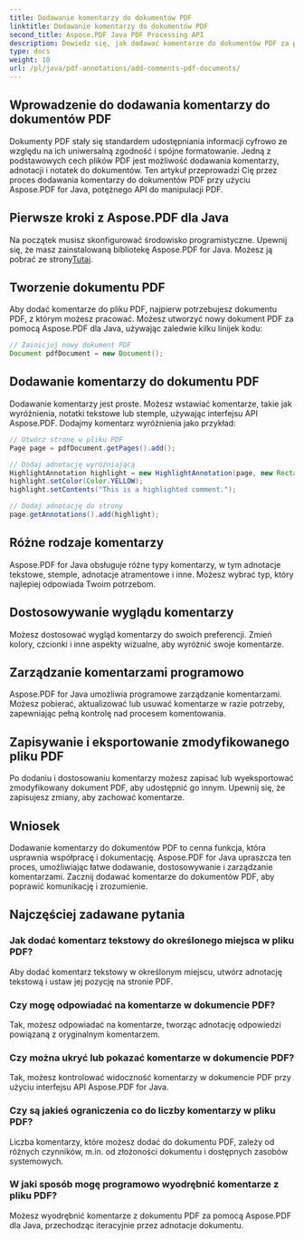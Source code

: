 ```yaml
---
title: Dodawanie komentarzy do dokumentów PDF
linktitle: Dodawanie komentarzy do dokumentów PDF
second_title: Aspose.PDF Java PDF Processing API
description: Dowiedz się, jak dodawać komentarze do dokumentów PDF za pomocą Aspose.PDF dla Java — przewodnik krok po kroku z przykładami kodu.
type: docs
weight: 10
url: /pl/java/pdf-annotations/add-comments-pdf-documents/
---
```


## Wprowadzenie do dodawania komentarzy do dokumentów PDF

Dokumenty PDF stały się standardem udostępniania informacji cyfrowo ze względu na ich uniwersalną zgodność i spójne formatowanie. Jedną z podstawowych cech plików PDF jest możliwość dodawania komentarzy, adnotacji i notatek do dokumentów. Ten artykuł przeprowadzi Cię przez proces dodawania komentarzy do dokumentów PDF przy użyciu Aspose.PDF for Java, potężnego API do manipulacji PDF.

## Pierwsze kroki z Aspose.PDF dla Java

Na początek musisz skonfigurować środowisko programistyczne. Upewnij się, że masz zainstalowaną bibliotekę Aspose.PDF for Java. Możesz ją pobrać ze strony[Tutaj](https://releases.aspose.com/pdf/java/).

## Tworzenie dokumentu PDF

Aby dodać komentarze do pliku PDF, najpierw potrzebujesz dokumentu PDF, z którym możesz pracować. Możesz utworzyć nowy dokument PDF za pomocą Aspose.PDF dla Java, używając zaledwie kilku linijek kodu:

```java
// Zainicjuj nowy dokument PDF
Document pdfDocument = new Document();
```

## Dodawanie komentarzy do dokumentu PDF

Dodawanie komentarzy jest proste. Możesz wstawiać komentarze, takie jak wyróżnienia, notatki tekstowe lub stemple, używając interfejsu API Aspose.PDF. Dodajmy komentarz wyróżnienia jako przykład:

```java
// Utwórz stronę w pliku PDF
Page page = pdfDocument.getPages().add();

// Dodaj adnotację wyróżniającą
HighlightAnnotation highlight = new HighlightAnnotation(page, new Rectangle(100, 100, 200, 200));
highlight.setColor(Color.YELLOW);
highlight.setContents("This is a highlighted comment.");

// Dodaj adnotację do strony
page.getAnnotations().add(highlight);
```

## Różne rodzaje komentarzy

Aspose.PDF for Java obsługuje różne typy komentarzy, w tym adnotacje tekstowe, stemple, adnotacje atramentowe i inne. Możesz wybrać typ, który najlepiej odpowiada Twoim potrzebom.

## Dostosowywanie wyglądu komentarzy

Możesz dostosować wygląd komentarzy do swoich preferencji. Zmień kolory, czcionki i inne aspekty wizualne, aby wyróżnić swoje komentarze.

## Zarządzanie komentarzami programowo

Aspose.PDF for Java umożliwia programowe zarządzanie komentarzami. Możesz pobierać, aktualizować lub usuwać komentarze w razie potrzeby, zapewniając pełną kontrolę nad procesem komentowania.

## Zapisywanie i eksportowanie zmodyfikowanego pliku PDF

Po dodaniu i dostosowaniu komentarzy możesz zapisać lub wyeksportować zmodyfikowany dokument PDF, aby udostępnić go innym. Upewnij się, że zapisujesz zmiany, aby zachować komentarze.

## Wniosek

Dodawanie komentarzy do dokumentów PDF to cenna funkcja, która usprawnia współpracę i dokumentację. Aspose.PDF for Java upraszcza ten proces, umożliwiając łatwe dodawanie, dostosowywanie i zarządzanie komentarzami. Zacznij dodawać komentarze do dokumentów PDF, aby poprawić komunikację i zrozumienie.

## Najczęściej zadawane pytania

### Jak dodać komentarz tekstowy do określonego miejsca w pliku PDF?

Aby dodać komentarz tekstowy w określonym miejscu, utwórz adnotację tekstową i ustaw jej pozycję na stronie PDF.

### Czy mogę odpowiadać na komentarze w dokumencie PDF?

Tak, możesz odpowiadać na komentarze, tworząc adnotację odpowiedzi powiązaną z oryginalnym komentarzem.

### Czy można ukryć lub pokazać komentarze w dokumencie PDF?

Tak, możesz kontrolować widoczność komentarzy w dokumencie PDF przy użyciu interfejsu API Aspose.PDF for Java.

### Czy są jakieś ograniczenia co do liczby komentarzy w pliku PDF?

Liczba komentarzy, które możesz dodać do dokumentu PDF, zależy od różnych czynników, m.in. od złożoności dokumentu i dostępnych zasobów systemowych.

### W jaki sposób mogę programowo wyodrębnić komentarze z pliku PDF?

Możesz wyodrębnić komentarze z dokumentu PDF za pomocą Aspose.PDF dla Java, przechodząc iteracyjnie przez adnotacje dokumentu.